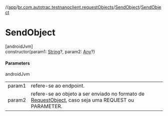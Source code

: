 //[app](../../../index.md)/[br.com.autotrac.testnanoclient.requestObjects](../index.md)/[SendObject](index.md)/[SendObject](-send-object.md)

# SendObject

[androidJvm]\
constructor(param1: [String](https://kotlinlang.org/api/latest/jvm/stdlib/kotlin/-string/index.html)?, param2: [Any](https://kotlinlang.org/api/latest/jvm/stdlib/kotlin/-any/index.html)?)

#### Parameters

androidJvm

| | |
|---|---|
| param1 | refere-se ao endpoint. |
| param2 | refere-se ao objeto a ser enviado no formato de [RequestObject](../-request-object/index.md), caso seja uma REQUEST ou PARAMETER. |
